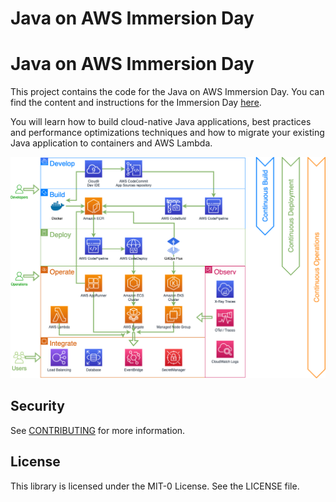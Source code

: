 # Java on AWS Immersion Day

# Java on AWS Immersion Day

This project contains the code for the Java on AWS Immersion Day.
You can find the content and instructions for the Immersion Day [here](https://catalog.workshops.aws/java-on-aws-immersion-day).

You will learn how to build cloud-native Java applications, best practices and performance optimizations techniques and how to migrate your existing Java application to containers and AWS Lambda.

![Java on AWS](resources/java-on-aws.png)

## Security

See [CONTRIBUTING](CONTRIBUTING.md#security-issue-notifications) for more information.

## License

This library is licensed under the MIT-0 License. See the LICENSE file.
